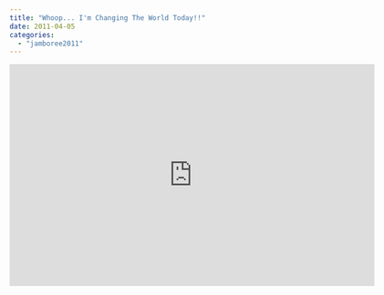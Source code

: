 ```yaml
---
title: "Whoop... I'm Changing The World Today!!"
date: 2011-04-05
categories: 
  - "jamboree2011"
---
```


<iframe title="YouTube video player" width="640" height="390" src="http://www.youtube.com/embed/Te8FbB76jzc" frameborder="0" allowfullscreen></iframe>
